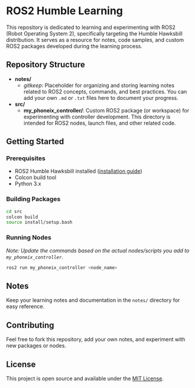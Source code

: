 # ROS2 Humble Learning

This repository is dedicated to learning and experimenting with ROS2 (Robot Operating System 2), specifically targeting the Humble Hawksbill distribution. It serves as a resource for notes, code samples, and custom ROS2 packages developed during the learning process.

## Repository Structure

- **notes/**
  - _gitkeep_: Placeholder for organizing and storing learning notes related to ROS2 concepts, commands, and best practices. You can add your own `.md` or `.txt` files here to document your progress.
- **src/**
  - **my_phoneix_controller/**: Custom ROS2 package (or workspace) for experimenting with controller development. This directory is intended for ROS2 nodes, launch files, and other related code.

## Getting Started

### Prerequisites

- ROS2 Humble Hawksbill installed ([installation guide](https://docs.ros.org/en/humble/Installation.html))
- Colcon build tool
- Python 3.x

### Building Packages

```bash
cd src
colcon build
source install/setup.bash
```

### Running Nodes

_Note: Update the commands based on the actual nodes/scripts you add to `my_phoneix_controller`._

```bash
ros2 run my_phoneix_controller <node_name>
```

## Notes

Keep your learning notes and documentation in the `notes/` directory for easy reference.

## Contributing

Feel free to fork this repository, add your own notes, and experiment with new packages or nodes.

## License

This project is open source and available under the [MIT License](LICENSE).

